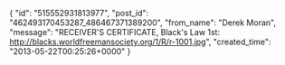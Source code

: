  {
   "id": "515552931813977",
   "post_id": "462493170453287_486467371389200",
   "from_name": "Derek Moran",
   "message": "RECEIVER'S CERTIFICATE, Black's Law 1st: http://blacks.worldfreemansociety.org/1/R/r-1001.jpg",
   "created_time": "2013-05-22T00:25:26+0000"
 }
